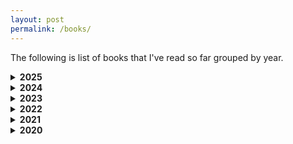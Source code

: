 ```yaml
---
layout: post
permalink: /books/
---
```


The following is list of books that I've read so far grouped by year.

<details>
  <summary><b> 2025</b></summary>

  <ol>
    <li> The Ministry of Time - <i>Kaliane Bradley </i><br /></li>
  </ol>
</details>

<details>
  <summary><b> 2024</b></summary>

  <ol>
    <li> All the light we cannot see - <i>Anthony Doerr</i><br /></li>
    <li> Psycho-cybernetics - <i>Maxwell Maltz </i><br /></li>
    <li> What is life? - <i>Erwin Schrödinger </i><br /></li>
    <li> Clear thinking - <i>Shane Parrish </i><br /></li>
    <li> Quiet: The Power of Introverts in a World That Can't Stop Talking - <i>Susan Cain </i><br /></li>
    <li> Algorithms to Live By - <i>Brian Christian, Tom Griffiths </i><br /></li>
    <li> For the Love of Physics - <i> Walter Lewin </i><br /></li>
    <li> The Hitchhiker’s Guide to the Galaxy - <i>Douglas Adams </i><br /></li>
    <li> The Restaurant at the End of the Universe - <i>Douglas Adams </i><br /></li>
    <li> The Nature of Software Development - <i>Ron Jeffries </i><br /></li>
    <li> SQL Antipatterns: Avoiding the Pitfalls of Database Programming - <i>Bill Karwin </i><br /></li>
    <li> The Last Question - <i>Isaac Asimov </i><br /></li>
    <li> LOTR #1: The Hobbit - <i>J.R.R. Tolkien </i><br /></li>
    <li> LOTR #2: The Fellowship of the Ring - <i>J.R.R. Tolkien </i><br /></li>
    <li> 14 Habits of Highly Productive Developers - <i>Zeno Rocha </i><br /></li>
    <li> Jupiters Travels: Four Years Around the World on a Triumph - <i>Ted Simon </i><br /></li>
    <li> Hello Beautiful - <i>Ann Napolitano </i><br /></li>
    <li> Six of Crows - <i>Leigh Bardugo </i><br /></li>
    <li> Crooked Kingdom - <i>Leigh Bardugo </i><br /></li>
    <li> Ego is the enemy - <i>Ryan Holiday</i><br /></li>
    <li> The Science of Storytelling - <i>Will Storr</i><br /></li>
    <li> LOTR #3: The Two Towers - <i>J.R.R. Tolkien</i><br /></li>
    <li> The Labyrinth of the Spirits - <i>Carlos Ruiz Zafón</i><br /></li>
  </ol>

</details>

<details>
  <summary><b> 2023</b></summary>

  <ol>
    <li> A Gentleman in Moscow - <i>Amor Towles</i><br /></li>
    <li> The Hard Thing About Hard Things - <i>Ben Horowitz</i><br /></li>
    <li> Creative Selection - <i>Ken Kocienda</i><br /></li>
    <li> The Song of Achilles - <i>Madeline Miller</i><br /></li>
    <li> Notes on an Execution - <i>Danya Kukafka</i><br /></li>
    <li> Chip War - <i>Chris Miller</i><br /></li>
    <li> Land of Lisp - <i>Conrad Barski</i><br /></li>
    <li> Infinite Powers: How Calculus Reveals the Secrets of the Universe - <i>Steven H. Strogatz</i><br /></li>
    <li> Slaughterhouse-Five - <i>Kurt Vonnegut Jr.</i><br /></li>
    <li> The Most Important Thing - <i>Howard Marks</i><br /></li>
    <li> What If? - <i>Randall Munroe</i><br /></li>
    <li> Same as Ever: A Guide to What Never Changes - <i>Morgan Housel</i><br /></li>
  </ol>

</details>

<details>
  <summary><b> 2022</b></summary>

  <ol>
    <li> The Minimalist Entrepreneur - <i>Sahil Lavingia</i><br /></li>
    <li> Outliers: The Story of Success - <i>Malcolm Gladwell</i><br /></li>
    <li> Optics By Example - <i>Chris Penner</i><br /></li>
    <li> Specification by Example - <i>Gojko Adzic</i><br /></li>
    <li> Building Microservices - <i>Sam Newman</i><br /></li>
    <li> 12 Rules for Life: An Antidote to Chaos - <i>Jordan B. Peterson</i><br /></li>
    <li> The Network State - <i>Balaji S. Srinivasan</i><br /></li>
    <li> Joel on Software - <i>Joel Spolsky</i><br /></li>
    <li> Things Fall Apart - <i>Chinua Achebe</i><br /></li>
    <li> The Fountains of Silence - <i>Ruta Sepetys</i><br /></li>
    <li> The Power Law: Venture Capital and the Art of Disruption - <i>Sebastian Mallaby</i><br /></li>
    <li> What Happened To You? - <i>Bruce D. Perry, Oprah Winfrey</i><br /></li>
  </ol>

</details>

<details>
  <summary><b> 2021</b></summary>

  <ol>
    <li> One Up on Wall Street - <i>Peter Lynch</i><br /></li>
    <li> The Simple Haskell Handbook - <i>Marco Sampellegrini</i><br /></li>
    <li> Deep Work - <i>Cal Newport</i><br /></li>
    <li> Zero To Production In Rust - <i>Luca Palmieri</i><br /></li>
  </ol>

</details>

<details>
  <summary><b> 2020</b></summary>

  <ol>
    <li> The Last Lecture - <i>Randy Pausch, Jeffrey Zaslow</i><br /></li>
    <li> Attitude Is Everything - <i>Jeff Keller</i><br /></li>
    <li> The Metamorphosis - <i>Franz Kafka</i><br /></li>
    <li> Man’s Search for Meaning - <i>Viktor E. Frankl</i><br /></li>
    <li> The Art of Productivity - <i>Jim Stovall</i><br /></li>
    <li> How to Win Friends & Influence People - <i>Dale Carnegie</i><br /></li>
    <li> Everyone Communicates, Few Connect - <i>John C. Maxwell</i><br /></li>
    <li> The Book: On the Taboo Against Knowing Who You Are - <i>Alan Watts </i><br /></li>
    <li> The Art of Optimism - <i>Jim Stovall </i><br /></li>
    <li> The Subtle Art of Not Giving a Fuck- <i>Mark Manson</i><br /></li>
    <li> The Perks of Being a Wallflower - <i>Stephen Chbosky</i><br /></li>
    <li> The One Thing - <i>Gary Keller, Jay Papasan</i><br /></li>
    <li> Bad Blood: Secrets and Lies in a Silicon Valley Startup - <i>John Carreyrou</i><br /></li>
    <li> A Brief History of Time - <i>Stephen Hawking</i><br /></li>
    <li> Can't Hurt Me: Master Your Mind and Defy the Odds - <i>David Goggins</i><br /></li>
    <li> The Ride of a Lifetime - <i>Robert Iger, Joel Lovell</i><br /></li>
    <li> Shape Up: Stop Running in Circles and Ship Work that Matters - <i>Ryan Singer</i><br /></li>
    <li> The Silent Patient - <i>Alex Michaelides</i><br /></li>
    <li> 21 Lessons for the 21st Century - <i>Yuval Noah Harari</i><br /></li>
    <li> Shoe Dog: A Memoir by the Creator of Nike - <i>Phil Knight</i><br /></li>
    <li> 1984 - <i>George Orwell</i><br /></li>
    <li> Atomic Habits - <i>James Clear</i><br /></li>
    <li> The Great Mental Models: General Thinking Concepts - <i>Shane Parrish, Rhiannon Beaubien</i><br /></li>
    <li> The Psychology of Money - <i>Morgan Housel</i><br /></li>
    <li> Meditations- <i>Marcus Aurelius</i><br /></li>
    <li> The Daily Stoic- <i>Ryan Holiday</i><br /></li>
    <li> A letter to a Hindu - <i>Leo Tolstoy</i><br /></li>
    <li> The Almanack of Naval Ravikant: A Guide to Wealth and Happiness - <i>Eric Jorgenson</i><br /></li>
  </ol>

</details>
